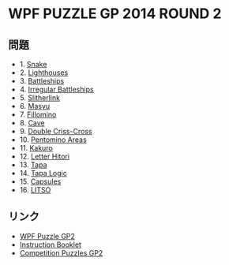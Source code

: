 # WPF PUZZLE GP 2014 ROUND 2

## 問題
- 1\. [Snake](../puzzle/snake-length.md)
- 2\. [Lighthouses](../puzzle/lighthouses.md)
- 3\. [Battleships](../puzzle/battleships.md)
- 4\. [Irregular Battleships](../puzzle/battleships-differentfleet.md)
- 5\. [Slitherlink](../puzzle/slitherlink.md)
- 6\. [Masyu](../puzzle/masyu.md)
- 7\. [Fillomino](../puzzle/fillomino.md)
- 8\. [Cave](../puzzle/cave.md)
- 9\. [Double Criss-Cross](../puzzle/crisscross-double.md)
- 10\. [Pentomino Areas](../puzzle/pentominoareas.md)
- 11\. [Kakuro](../puzzle/kakuro.md)
- 12\. [Letter Hitori](../puzzle/hitori-letter.md)
- 13\. [Tapa](../puzzle/tapa.md)
- 14\. [Tapa Logic](../puzzle/tapa-encoded.md)
- 15\. [Capsules](../puzzle/capsules.md)
- 16\. [LITSO](../puzzle/litso.md)

## リンク
- [WPF Puzzle GP2](https://gp.worldpuzzle.org/content/wpf-puzzle-gp2)
- [Instruction Booklet](https://gp.worldpuzzle.org/content/instruction-booklet-4)
- [Competition Puzzles GP2](https://gp.worldpuzzle.org/content/competition-puzzles-gp2-0)
